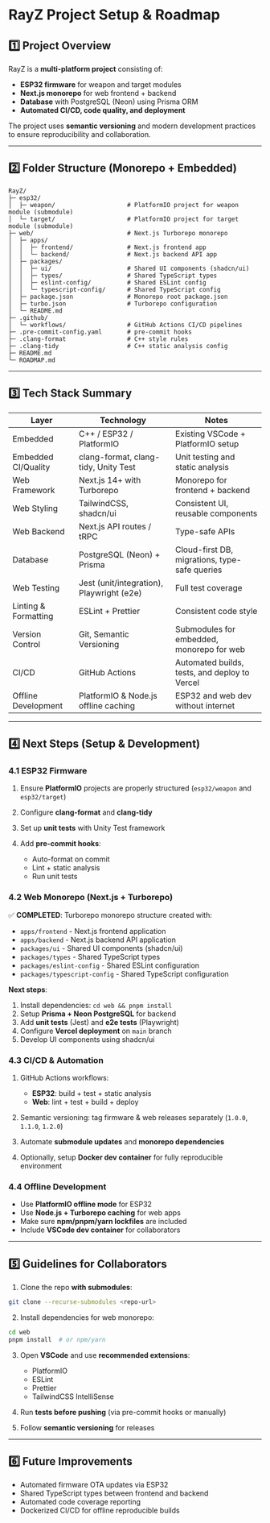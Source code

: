 # RayZ Project Setup & Roadmap

## 1️⃣ Project Overview

RayZ is a **multi-platform project** consisting of:

* **ESP32 firmware** for weapon and target modules
* **Next.js monorepo** for web frontend + backend
* **Database** with PostgreSQL (Neon) using Prisma ORM
* **Automated CI/CD, code quality, and deployment**

The project uses **semantic versioning** and modern development practices to ensure reproducibility and collaboration.

---

## 2️⃣ Folder Structure (Monorepo + Embedded)

```
RayZ/
├─ esp32/
│  ├─ weapon/                    # PlatformIO project for weapon module (submodule)
│  └─ target/                    # PlatformIO project for target module (submodule)
├─ web/                          # Next.js Turborepo monorepo
│  ├─ apps/
│  │  ├─ frontend/               # Next.js frontend app
│  │  └─ backend/                # Next.js backend API app
│  ├─ packages/
│  │  ├─ ui/                     # Shared UI components (shadcn/ui)
│  │  ├─ types/                  # Shared TypeScript types
│  │  ├─ eslint-config/          # Shared ESLint config
│  │  └─ typescript-config/      # Shared TypeScript config
│  ├─ package.json               # Monorepo root package.json
│  ├─ turbo.json                 # Turborepo configuration
│  └─ README.md
├─ .github/
│  └─ workflows/                 # GitHub Actions CI/CD pipelines
├─ .pre-commit-config.yaml       # pre-commit hooks
├─ .clang-format                 # C++ style rules
├─ .clang-tidy                   # C++ static analysis config
├─ README.md
└─ ROADMAP.md
```

---

## 3️⃣ Tech Stack Summary

| Layer                | Technology                                | Notes                                         |
| -------------------- | ----------------------------------------- | --------------------------------------------- |
| Embedded             | C++ / ESP32 / PlatformIO                  | Existing VSCode + PlatformIO setup            |
| Embedded CI/Quality  | clang-format, clang-tidy, Unity Test      | Unit testing and static analysis              |
| Web Framework        | Next.js 14+ with Turborepo                | Monorepo for frontend + backend               |
| Web Styling          | TailwindCSS, shadcn/ui                    | Consistent UI, reusable components            |
| Web Backend          | Next.js API routes / tRPC                 | Type-safe APIs                                |
| Database             | PostgreSQL (Neon) + Prisma                | Cloud-first DB, migrations, type-safe queries |
| Web Testing          | Jest (unit/integration), Playwright (e2e) | Full test coverage                            |
| Linting & Formatting | ESLint + Prettier                         | Consistent code style                         |
| Version Control      | Git, Semantic Versioning                  | Submodules for embedded, monorepo for web     |
| CI/CD                | GitHub Actions                            | Automated builds, tests, and deploy to Vercel |
| Offline Development  | PlatformIO & Node.js offline caching      | ESP32 and web dev without internet            |

---

## 4️⃣ Next Steps (Setup & Development)

### **4.1 ESP32 Firmware**

1. Ensure **PlatformIO** projects are properly structured (`esp32/weapon` and `esp32/target`)
2. Configure **clang-format** and **clang-tidy**
3. Set up **unit tests** with Unity Test framework
4. Add **pre-commit hooks**:

   * Auto-format on commit
   * Lint + static analysis
   * Run unit tests

### **4.2 Web Monorepo (Next.js + Turborepo)**

✅ **COMPLETED**: Turborepo monorepo structure created with:
   * `apps/frontend` - Next.js frontend application
   * `apps/backend` - Next.js backend API application  
   * `packages/ui` - Shared UI components (shadcn/ui)
   * `packages/types` - Shared TypeScript types
   * `packages/eslint-config` - Shared ESLint configuration
   * `packages/typescript-config` - Shared TypeScript configuration

**Next steps**:
1. Install dependencies: `cd web && pnpm install`
2. Setup **Prisma + Neon PostgreSQL** for backend
3. Add **unit tests** (Jest) and **e2e tests** (Playwright)
4. Configure **Vercel deployment** on `main` branch
5. Develop UI components using shadcn/ui

### **4.3 CI/CD & Automation**

1. GitHub Actions workflows:

   * **ESP32**: build + test + static analysis
   * **Web**: lint + test + build + deploy
2. Semantic versioning: tag firmware & web releases separately (`1.0.0`, `1.1.0`, `1.2.0`)
3. Automate **submodule updates** and **monorepo dependencies**
4. Optionally, setup **Docker dev container** for fully reproducible environment

### **4.4 Offline Development**

* Use **PlatformIO offline mode** for ESP32
* Use **Node.js + Turborepo caching** for web apps
* Make sure **npm/pnpm/yarn lockfiles** are included
* Include **VSCode dev container** for collaborators

---

## 5️⃣ Guidelines for Collaborators

1. Clone the repo **with submodules**:

```bash
git clone --recurse-submodules <repo-url>
```

2. Install dependencies for web monorepo:

```bash
cd web
pnpm install  # or npm/yarn
```

3. Open **VSCode** and use **recommended extensions**:

   * PlatformIO
   * ESLint
   * Prettier
   * TailwindCSS IntelliSense

4. Run **tests before pushing** (via pre-commit hooks or manually)

5. Follow **semantic versioning** for releases

---

## 6️⃣ Future Improvements

* Automated firmware OTA updates via ESP32
* Shared TypeScript types between frontend and backend
* Automated code coverage reporting
* Dockerized CI/CD for offline reproducible builds